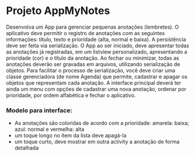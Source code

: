 # Projeto AppMyNotes

Desenvolva um App para gerenciar pequenas anotações (lembretes). O aplicativo deve permitir o registro de anotações com as seguintes informações: titulo, texto e prioridade (alta, normal e baixa). A persistência deve ser feita via serialização. O App ao ser iniciado, deve apresentar todas as anotações já registradas, em um listview personalizado, apresentando a prioridade (cor) e o título da anotação. Ao fechar ou minimizar, todas as anotações deverão ser gravadas em arquivos, utilizando serialização de objetos. Para facilitar o processo de serialização, você deve criar uma classe gerenciadora (de nome Agenda) que permite, cadastrar e apagar os objetos que representam cada anotação. A interface principal deverá ter ainda um menu com opções de cadastrar uma nova anotação, ordenar por prioridade, por ordem alfabética e fechar o aplicativo.

### Modelo para interface:

* As anotações são coloridas de acordo com a prioridade: amarela: baixa; azul: normal e vermelha: alta
* um toque longo no ítem da lista deve apagá-la
* um toque curto, deve mostrar em outra activity a anotação de forma detalhada
